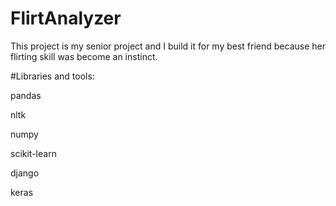 # FlirtAnalyzer
This project is my senior project and I build it for my best friend because her flirting skill was become an instinct.

#Libraries and tools:

pandas

nltk

numpy

scikit-learn

django

keras
